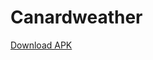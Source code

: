 # Canardweather

<a id="raw-url" href="https://github.com/LucFERRO/canardweather/raw/main/canardweather.apk">Download APK</a>
